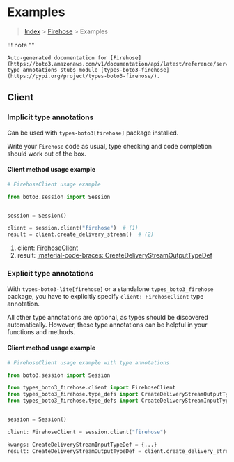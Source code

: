 # Examples

> [Index](../README.md) > [Firehose](./README.md) > Examples

!!! note ""

    Auto-generated documentation for [Firehose](https://boto3.amazonaws.com/v1/documentation/api/latest/reference/services/firehose.html#firehose)
    type annotations stubs module [types-boto3-firehose](https://pypi.org/project/types-boto3-firehose/).

## Client

### Implicit type annotations

Can be used with `types-boto3[firehose]` package installed.

Write your `Firehose` code as usual,
type checking and code completion should work out of the box.


#### Client method usage example

```python
# FirehoseClient usage example

from boto3.session import Session


session = Session()

client = session.client("firehose")  # (1)
result = client.create_delivery_stream()  # (2)
```

1. client: [FirehoseClient](./client.md)
2. result: [:material-code-braces: CreateDeliveryStreamOutputTypeDef](./type_defs.md#createdeliverystreamoutputtypedef)






### Explicit type annotations

With `types-boto3-lite[firehose]`
or a standalone `types_boto3_firehose` package, you have to explicitly specify `client: FirehoseClient` type annotation.

All other type annotations are optional, as types should be discovered automatically.
However, these type annotations can be helpful in your functions and methods.


#### Client method usage example

```python
# FirehoseClient usage example with type annotations

from boto3.session import Session

from types_boto3_firehose.client import FirehoseClient
from types_boto3_firehose.type_defs import CreateDeliveryStreamOutputTypeDef
from types_boto3_firehose.type_defs import CreateDeliveryStreamInputTypeDef


session = Session()

client: FirehoseClient = session.client("firehose")

kwargs: CreateDeliveryStreamInputTypeDef = {...}
result: CreateDeliveryStreamOutputTypeDef = client.create_delivery_stream(**kwargs)
```






